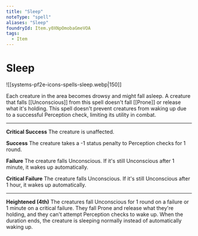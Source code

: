 ```yaml
---
title: "Sleep"
noteType: "spell"
aliases: "Sleep"
foundryId: Item.y0XNpOmobaGmeVOA
tags:
  - Item
---
```


# Sleep
![[systems-pf2e-icons-spells-sleep.webp|150]]

Each creature in the area becomes drowsy and might fall asleep. A creature that falls [[Unconscious]] from this spell doesn't fall [[Prone]] or release what it's holding. This spell doesn't prevent creatures from waking up due to a successful Perception check, limiting its utility in combat.

* * *

**Critical Success** The creature is unaffected.

**Success** The creature takes a -1 status penalty to Perception checks for 1 round.

**Failure** The creature falls Unconscious. If it's still Unconscious after 1 minute, it wakes up automatically.

**Critical Failure** The creature falls Unconscious. If it's still Unconscious after 1 hour, it wakes up automatically.

* * *

**Heightened (4th)** The creatures fall Unconscious for 1 round on a failure or 1 minute on a critical failure. They fall Prone and release what they're holding, and they can't attempt Perception checks to wake up. When the duration ends, the creature is sleeping normally instead of automatically waking up.
